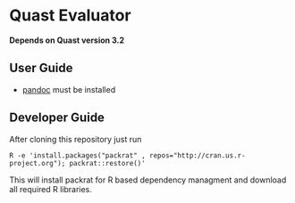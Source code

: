 # Quast Evaluator

**Depends on Quast version 3.2**

## User Guide

* [pandoc](http://pandoc.org/) must be installed 

## Developer Guide

After cloning this repository just run 

`R -e 'install.packages("packrat" , repos="http://cran.us.r-project.org"); packrat::restore()'` 

This will install packrat for R based dependency managment and download all required R libraries. 

